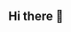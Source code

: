 ## Hi there 👋

<!-- 
**ezedpastore/ezedpastore** is a ✨ _special_ ✨ repository because its `README.md` (this file) appears on your GitHub profile.

Hello, my name is Ezequiel David Pastore. I'm student from FAMAF and I stduying Computer's Science. 

- 🔭 I’m not currently working.
- 🌱 I’m currently learning Computer's Science.
- 📫 How to reach me: You can find me on Instagram as ezedpastore.
- 😄 Pronouns: He/Him.
-->
